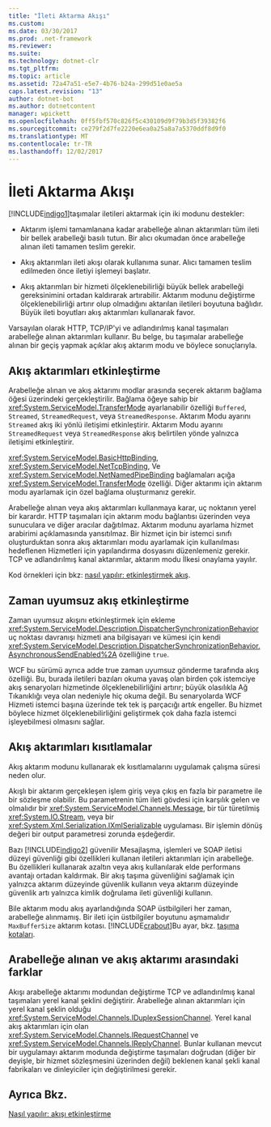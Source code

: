 ```yaml
---
title: "İleti Aktarma Akışı"
ms.custom: 
ms.date: 03/30/2017
ms.prod: .net-framework
ms.reviewer: 
ms.suite: 
ms.technology: dotnet-clr
ms.tgt_pltfrm: 
ms.topic: article
ms.assetid: 72a47a51-e5e7-4b76-b24a-299d51e0ae5a
caps.latest.revision: "13"
author: dotnet-bot
ms.author: dotnetcontent
manager: wpickett
ms.openlocfilehash: 0ff5fbf570c826f5c430109d9f79b3d5f39382f6
ms.sourcegitcommit: ce279f2d7fe2220e6ea0a25a8a7a5370ddf8d9f0
ms.translationtype: MT
ms.contentlocale: tr-TR
ms.lasthandoff: 12/02/2017
---
```

# <a name="streaming-message-transfer"></a>İleti Aktarma Akışı
[!INCLUDE[indigo1](../../../../includes/indigo1-md.md)]taşımalar iletileri aktarmak için iki modunu destekler:  
  
-   Aktarım işlemi tamamlanana kadar arabelleğe alınan aktarımları tüm ileti bir bellek arabelleği basılı tutun. Bir alıcı okumadan önce arabelleğe alınan ileti tamamen teslim gerekir.  
  
-   Akış aktarımları ileti akışı olarak kullanıma sunar. Alıcı tamamen teslim edilmeden önce iletiyi işlemeyi başlatır.  
  
-   Akış aktarımları bir hizmeti ölçeklenebilirliği büyük bellek arabelleği gereksinimini ortadan kaldırarak artırabilir. Aktarım modunu değiştirme ölçeklenebilirliği artırır olup olmadığını aktarılan iletileri boyutuna bağlıdır. Büyük ileti boyutları akış aktarımları kullanarak favor.  
  
 Varsayılan olarak HTTP, TCP/IP'yi ve adlandırılmış kanal taşımaları arabelleğe alınan aktarımları kullanır. Bu belge, bu taşımalar arabelleğe alınan bir geçiş yapmak açıklar akış aktarım modu ve böylece sonuçlarıyla.  
  
## <a name="enabling-streamed-transfers"></a>Akış aktarımları etkinleştirme  
 Arabelleğe alınan ve akış aktarımı modlar arasında seçerek aktarım bağlama öğesi üzerindeki gerçekleştirilir. Bağlama öğeye sahip bir <xref:System.ServiceModel.TransferMode> ayarlanabilir özelliği `Buffered`, `Streamed`, `StreamedRequest`, veya `StreamedResponse`. Aktarım Modu ayarını `Streamed` akış iki yönlü iletişimi etkinleştirir. Aktarım Modu ayarını `StreamedRequest` veya `StreamedResponse` akış belirtilen yönde yalnızca iletişimi etkinleştirir.  
  
 <xref:System.ServiceModel.BasicHttpBinding>, <xref:System.ServiceModel.NetTcpBinding>, Ve <xref:System.ServiceModel.NetNamedPipeBinding> bağlamaları açığa <xref:System.ServiceModel.TransferMode> özelliği. Diğer aktarımı için aktarım modu ayarlamak için özel bağlama oluşturmanız gerekir.  
  
 Arabelleğe alınan veya akış aktarımları kullanmaya karar, uç noktanın yerel bir karardır. HTTP taşımaları için aktarım modu bağlantısı üzerinden veya sunuculara ve diğer aracılar dağıtılmaz. Aktarım modunu ayarlama hizmet arabirimi açıklamasında yansıtılmaz. Bir hizmet için bir istemci sınıfı oluşturduktan sonra akış aktarımları modu ayarlamak için kullanılması hedeflenen Hizmetleri için yapılandırma dosyasını düzenlemeniz gerekir. TCP ve adlandırılmış kanal aktarımlar, aktarım modu İlkesi onaylama yayılır.  
  
 Kod örnekleri için bkz: [nasıl yapılır: etkinleştirmek akış](../../../../docs/framework/wcf/feature-details/how-to-enable-streaming.md).  
  
## <a name="enabling-asynchronous-streaming"></a>Zaman uyumsuz akış etkinleştirme  
 Zaman uyumsuz akışını etkinleştirmek için ekleme <xref:System.ServiceModel.Description.DispatcherSynchronizationBehavior> uç noktası davranışı hizmeti ana bilgisayarı ve kümesi için kendi <xref:System.ServiceModel.Description.DispatcherSynchronizationBehavior.AsynchronousSendEnabled%2A> özelliğine `true`.  
  
 WCF bu sürümü ayrıca adde true zaman uyumsuz gönderme tarafında akış özelliği. Bu, burada iletileri bazıları okuma yavaş olan birden çok istemciye akış senaryoları hizmetinde ölçeklenebilirliğini artırır; büyük olasılıkla Ağ Tıkanıklığı veya olan nedeniyle hiç okuma değil. Bu senaryolarda WCF Hizmeti istemci başına üzerinde tek tek iş parçacığı artık engeller. Bu hizmet böylece hizmet ölçeklenebilirliğini geliştirmek çok daha fazla istemci işleyebilmesi olmasını sağlar.  
  
## <a name="restrictions-on-streamed-transfers"></a>Akış aktarımları kısıtlamalar  
 Akış aktarım modunu kullanarak ek kısıtlamalarını uygulamak çalışma süresi neden olur.  
  
 Akışlı bir aktarım gerçekleşen işlem giriş veya çıkış en fazla bir parametre ile bir sözleşme olabilir. Bu parametrenin tüm ileti gövdesi için karşılık gelen ve olmalıdır bir <xref:System.ServiceModel.Channels.Message>, bir tür türetilmiş <xref:System.IO.Stream>, veya bir <xref:System.Xml.Serialization.IXmlSerializable> uygulaması. Bir işlemin dönüş değeri bir output parametresi zorunda eşdeğerdir.  
  
 Bazı [!INCLUDE[indigo2](../../../../includes/indigo2-md.md)] güvenilir Mesajlaşma, işlemleri ve SOAP iletisi düzeyi güvenliği gibi özellikleri kullanan iletileri aktarımları için arabelleğe. Bu özellikleri kullanarak azaltın veya akış kullanılarak elde performans avantajı ortadan kaldırmak. Bir akış taşıma güvenliğini sağlamak için yalnızca aktarım düzeyinde güvenlik kullanın veya aktarım düzeyinde güvenlik artı yalnızca kimlik doğrulama ileti güvenliği kullanın.  
  
 Bile aktarım modu akış ayarlandığında SOAP üstbilgileri her zaman, arabelleğe alınmamış. Bir ileti için üstbilgiler boyutunu aşmamalıdır `MaxBufferSize` aktarım kotası. [!INCLUDE[crabout](../../../../includes/crabout-md.md)]Bu ayar, bkz. [taşıma kotaları](../../../../docs/framework/wcf/feature-details/transport-quotas.md).  
  
## <a name="differences-between-buffered-and-streamed-transfers"></a>Arabelleğe alınan ve akış aktarımı arasındaki farklar  
 Akışı arabelleğe aktarımı modundan değiştirme TCP ve adlandırılmış kanal taşımaları yerel kanal şeklini değiştirir. Arabelleğe alınan aktarımları için yerel kanal şeklin olduğu <xref:System.ServiceModel.Channels.IDuplexSessionChannel>. Yerel kanal akış aktarımları için olan <xref:System.ServiceModel.Channels.IRequestChannel> ve <xref:System.ServiceModel.Channels.IReplyChannel>. Bunlar kullanan mevcut bir uygulamayı aktarım modunda değiştirme taşımaları doğrudan (diğer bir deyişle, bir hizmet sözleşmesini üzerinden değil) beklenen kanal şekli kanal fabrikaları ve dinleyiciler için değiştirilmesi gerekir.  
  
## <a name="see-also"></a>Ayrıca Bkz.  
 [Nasıl yapılır: akışı etkinleştirme](../../../../docs/framework/wcf/feature-details/how-to-enable-streaming.md)
